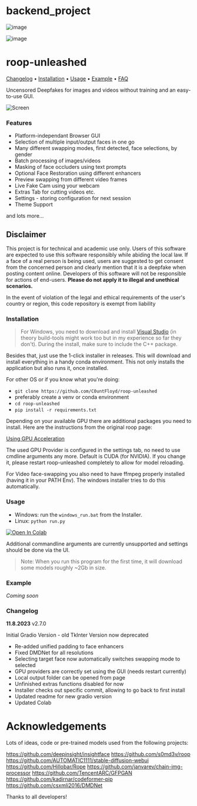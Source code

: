 # backend_project
![image](https://github.com/MRYO-ga/backend_project/assets/41039177/7565f716-1c96-4761-b8b4-7e7e5b5ecf87)

![image](https://github.com/MRYO-ga/backend_project/assets/41039177/8f531b64-bd18-456e-8420-29309d4bbf00)
# roop-unleashed

[Changelog](#changelog) • [Installation](#installation) • [Usage](#usage) • [Example](#example) • [FAQ](#faq)


Uncensored Deepfakes for images and videos without training and an easy-to-use GUI.


![Screen](docs/screenshot.png)


### Features

- Platform-independant Browser GUI
- Selection of multiple input/output faces in one go
- Many different swapping modes, first detected, face selections, by gender
- Batch processing of images/videos
- Masking of face occluders using text prompts
- Optional Face Restoration using different enhancers
- Preview swapping from different video frames
- Live Fake Cam using your webcam
- Extras Tab for cutting videos etc.
- Settings - storing configuration for next session
- Theme Support

and lots more...


## Disclaimer

This project is for technical and academic use only.
Users of this software are expected to use this software responsibly while abiding the local law. If a face of a real person is being used, users are suggested to get consent from the concerned person and clearly mention that it is a deepfake when posting content online. Developers of this software will not be responsible for actions of end-users.
**Please do not apply it to illegal and unethical scenarios.**

In the event of violation of the legal and ethical requirements of the user's country or region, this code repository is exempt from liability

### Installation

> For Windows, you need to download and install [Visual Studio](https://visualstudio.microsoft.com/de/downloads/) (in theory build-tools might work too but in my experience so far they don't). During the install, make sure to include the C++ package.

Besides that, just use the 1-click installer in releases. This will download and install everything
in a handy conda environment. This not only installs the application but also runs it, once installed.

For other OS or if you know what you're doing:

- `git clone https://github.com/C0untFloyd/roop-unleashed`
- preferably create a venv or conda environment
- `cd roop-unleashed`
- `pip install -r requirements.txt`

Depending on your available GPU there are additional packages you need to install. Here are the instructions from the original roop page:

[Using GPU Acceleration](https://github.com/s0md3v/roop/wiki/2.-Acceleration)

The used GPU Provider is configured in the settings tab, no need to use cmdline arguments any more. Default is CUDA (for NVIDIA). If you change it, please restart roop-unleashed completely to allow for model reloading.

For Video face-swapping you also need to have ffmpeg properly installed (having it in your PATH Env). The windows installer tries to do this automatically.  



### Usage

- Windows: run the `windows_run.bat` from the Installer.
- Linux: `python run.py`

<a target="_blank" href="https://colab.research.google.com/github/C0untFloyd/roop-unleashed/blob/main/roop-unleashed.ipynb">
  <img src="https://colab.research.google.com/assets/colab-badge.svg" alt="Open In Colab"/>
</a>
  

Additional commandline arguments are currently unsupported and settings should be done via the UI.

> Note: When you run this program for the first time, it will download some models roughly ~2Gb in size.


### Example

*Coming soon*



### Changelog

**11.8.2023** v2.7.0

Initial Gradio Version - old TkInter Version now deprecated

- Re-added unified padding to face enhancers
- Fixed DMDNet for all resolutions
- Selecting target face now automatically switches swapping mode to selected
- GPU providers are correctly set using the GUI (needs restart currently)
- Local output folder can be opened from page
- Unfinished extras functions disabled for now
- Installer checks out specific commit, allowing to go back to first install
- Updated readme for new gradio version
- Updated Colab


# Acknowledgements

Lots of ideas, code or pre-trained models used from the following projects:

https://github.com/deepinsight/insightface
https://github.com/s0md3v/roop
https://github.com/AUTOMATIC1111/stable-diffusion-webui
https://github.com/Hillobar/Rope
https://github.com/janvarev/chain-img-processor
https://github.com/TencentARC/GFPGAN   
https://github.com/kadirnar/codeformer-pip
https://github.com/csxmli2016/DMDNet


Thanks to all developers!

